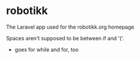 # robotikk
The Laravel app used for the robotikk.org homepage


Spaces aren't supposed to be between if and '('.









* goes for while and for, too
